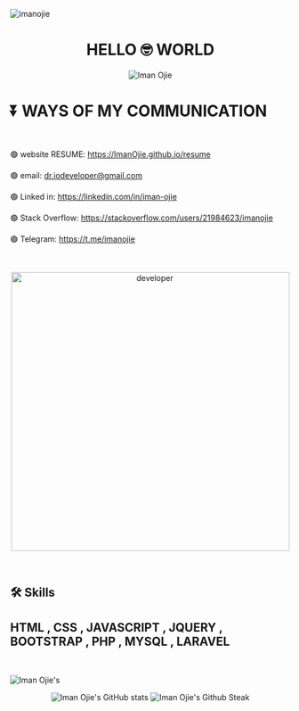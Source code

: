 <p align="left"> <img src="https://komarev.com/ghpvc/?username=imanojie&label=Profile%20views&color=0e75b6&style=flat" alt="imanojie" /></p>

<h1 align="center">HELLO 🤓 WORLD</h1>

<p align="center">
    <img src="https://readme-typing-svg.demolab.com?font=Fira+Code&pause=500&center=true&vCenter=true&multiline=true&width=390&height=100&lines=I'm+Iman+Ojie+;PHP (LARAVEL) Fullstack+Developer" alt="Iman Ojie" />
</p>

<h1>⏬ WAYS OF MY COMMUNICATION </h1>

 <br>
 
   🟢 website RESUME: https://ImanOjie.github.io/resume
 
   🟢 email: dr.iodeveloper@gmail.com

   🟢 Linked in: https://linkedin.com/in/iman-ojie

   🟢 Stack Overflow: https://stackoverflow.com/users/21984623/imanojie

   🟢 Telegram: https://t.me/imanojie
   
 <br>

<p align="center">
<img src="https://github.com/ImanOjie/images/blob/main/developer-gif.gif?raw=true" alt="developer" height="500" />
</p>

<br>

## 🛠 Skills
## HTML , CSS , JAVASCRIPT , JQUERY , BOOTSTRAP , PHP , MYSQL , LARAVEL 

<br>

<p align="left">
<img src="https://github-readme-stats.vercel.app/api/top-langs/?username=imanojie&layout=compact&theme=transparent" alt="Iman Ojie's" />
</p>

<p align="center">
  <img src="https://github-readme-stats.vercel.app/api?username=imanojie&show_icons=true&theme=monokai" alt="Iman Ojie's GitHub stats" />
  <img src="https://github-readme-streak-stats.herokuapp.com/?user=imanojie&theme=monokai" alt="Iman Ojie's Github Steak" /><br>
</p>
